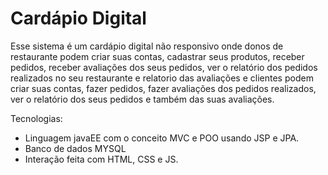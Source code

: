 # Cardápio Digital
Esse sistema é um cardápio digital não responsivo onde donos de restaurante podem criar suas contas, cadastrar seus produtos, receber pedidos, receber avaliações dos seus pedidos, ver o relatório dos pedidos realizados no seu restaurante e relatorio das avaliações e clientes podem criar suas contas, fazer pedidos, fazer avaliações dos pedidos realizados, ver o relatório dos seus pedidos e também das suas avaliações.

Tecnologias:
- Linguagem javaEE com o conceito MVC e POO usando JSP e JPA.
- Banco de dados MYSQL
- Interação feita com HTML, CSS e JS.

